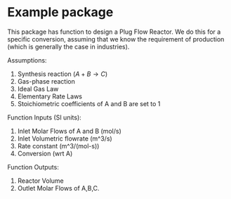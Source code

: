 Example package
===============

This package has function to design a Plug Flow Reactor. 
We do this for a specific conversion, assuming that we know the requirement of production (which is generally the case in industries).

Assumptions:

1. Synthesis reaction (${A+B→C}$)
2. Gas-phase reaction
3. Ideal Gas Law
4. Elementary Rate Laws
5. Stoichiometric coefficients of A and B are set to 1



Function Inputs (SI units):
1. Inlet Molar Flows of A and B (mol/s)
2. Inlet Volumetric flowrate (m^3/s)
3. Rate constant (m^3/(mol-s))
4. Conversion (wrt A)

Function Outputs:
1. Reactor Volume
2. Outlet Molar Flows of A,B,C.
